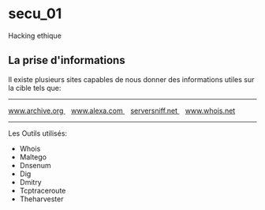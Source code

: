 # secu_01
Hacking ethique
## La prise d'informations
Il existe plusieurs sites capables de nous donner des informations utiles sur la cible tels que:
<hr>
<a href="http://www.archive.org">www.archive.org </a> &nbsp;&nbsp;
<a href="http://www.alexa.com">www.alexa.com </a> &nbsp;&nbsp;
<a href="http://serversniff.net">serversniff.net </a> &nbsp;&nbsp;
<a href="https://www.whois.net">www.whois.net</a>
<hr>

Les Outils utilisés:
* Whois
* Maltego
* Dnsenum
* Dig
* Dmitry
* Tcptraceroute
* Theharvester
